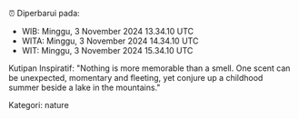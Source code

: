 ⏰ Diperbarui pada:
- WIB: Minggu, 3 November 2024 13.34.10 UTC
- WITA: Minggu, 3 November 2024 14.34.10 UTC
- WIT: Minggu, 3 November 2024 15.34.10 UTC

Kutipan Inspiratif:
"Nothing is more memorable than a smell. One scent can be unexpected, momentary and fleeting, yet conjure up a childhood summer beside a lake in the mountains."


Kategori: nature

